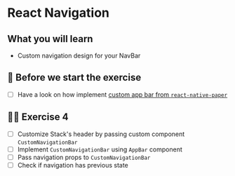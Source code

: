 # React Navigation

## What you will learn

- Custom navigation design for your NavBar

## 👾 Before we start the exercise

- [ ] Have a look on how implement [custom app bar from `react-native-paper`](https://callstack.github.io/react-native-paper/integrate-app-bar-with-react-navigation.html#adding-appbar)

## 👨‍🚀 Exercise 4

- [ ] Customize Stack's header by passing custom component `CustomNavigationBar`
- [ ] Implement `CustomNavigationBar` using `AppBar` component
- [ ] Pass navigation props to `CustomNavigationBar`
- [ ] Check if navigation has previous state

